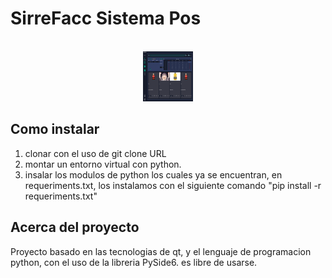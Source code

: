 # SirreFacc Sistema Pos
<div id="top"></div>
<!-- PROJECT LOGO -->
<br />
<div align="center">
  <a>
    <img src="screenshoots/shoppingcar.png" alt="Logo" width="80" height="80">
  </a>
</div>

## Como instalar
1. clonar con el uso de git clone URL
2. montar un entorno virtual con python.
3. insalar los modulos de python los cuales ya se encuentran, en requeriments.txt, los instalamos con el siguiente comando "pip install -r requeriments.txt"


<!-- ABOUT THE PROJECT -->
## Acerca del proyecto
Proyecto basado en las tecnologias de qt, y el lenguaje de programacion python, con el uso de la libreria PySide6. es libre de usarse.
